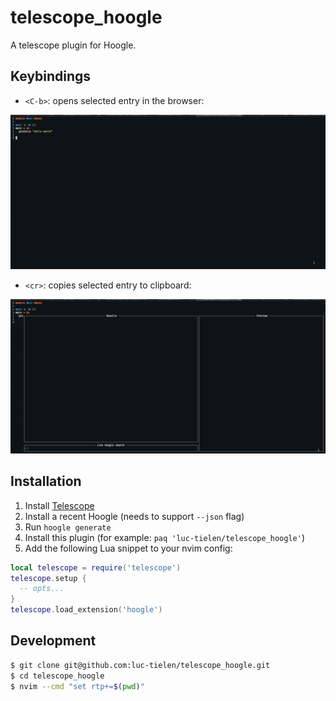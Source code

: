 
# telescope_hoogle

A telescope plugin for Hoogle.

## Keybindings

- `<C-b>`: opens selected entry in the browser:

![](./hoogle_browser.gif)

- `<cr>`: copies selected entry to clipboard:

![](./hoogle_paste.gif)

## Installation

1. Install [Telescope](https://github.com/nvim-telescope/telescope.nvim)
1. Install a recent Hoogle (needs to support `--json` flag)
2. Run `hoogle generate`
3. Install this plugin (for example: `paq 'luc-tielen/telescope_hoogle'`)
4. Add the following Lua snippet to your nvim config:

```lua
local telescope = require('telescope')
telescope.setup {
  -- opts...
}
telescope.load_extension('hoogle')
```

## Development

```bash
$ git clone git@github.com:luc-tielen/telescope_hoogle.git
$ cd telescope_hoogle
$ nvim --cmd "set rtp+=$(pwd)"
```
